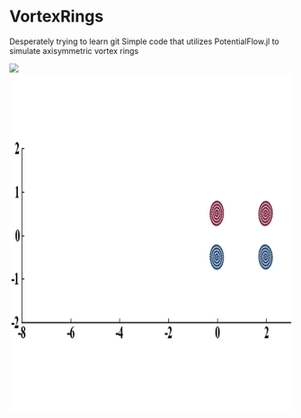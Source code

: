 # VortexRings
Desperately trying to learn git
Simple code that utilizes PotentialFlow.jl to simulate axisymmetric vortex rings 


<img src="jl_CFzHikMGNI.gif" />


<img src="RingInteraction1.gif" width="800" height="600" />
